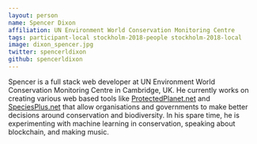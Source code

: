 ```yaml
---
layout: person
name: Spencer Dixon
affiliation: UN Environment World Conservation Monitoring Centre
tags: participant-local stockholm-2018-people stockholm-2018-local
image: dixon_spencer.jpg
twitter: spencerldixon
github: spencerldixon
---
```

Spencer is a full stack web developer at UN Environment World Conservation Monitoring Centre in Cambridge, UK. He currently works on creating various web based tools like <a href="https://protectedplanet.net" target="_blank" rel="noopener">ProtectedPlanet.net</a> and <a href="https://speciesplus.net" target="_blank" rel="noopener">SpeciesPlus.net</a> that allow organisations and governments to make better decisions around conservation and biodiversity. In his spare time, he is experimenting with machine learning in conservation, speaking about blockchain, and making music.